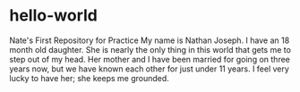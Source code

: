 # hello-world
Nate's First Repository for Practice
My name is Nathan Joseph. I have an 18 month old daughter. She is nearly the only thing in this world that gets me to step out of my head. Her mother and I have been married for going on three years now, but we have known each other for just under 11 years. I feel very lucky to have her; she keeps me grounded.
